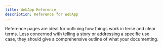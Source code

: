```yaml
---
title: WebApp Reference
description: Reference for WebApp
---
```


Reference pages are ideal for outlining how things work in terse and clear terms.
Less concerned with telling a story or addressing a specific use case, they should give a comprehensive outline of what your documenting.
